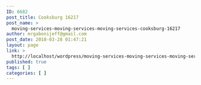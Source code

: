 ```yaml
---
ID: 6682
post_title: Cooksburg 16217
post_name: >
  moving-services-moving-services-moving-services-cooksburg-16217
author: mrgabonijeff@gmail.com
post_date: 2018-03-28 01:47:21
layout: page
link: >
  http://localhost/wordpress/moving-services-moving-services-moving-services-cooksburg-16217/
published: true
tags: [ ]
categories: [ ]
---
```

